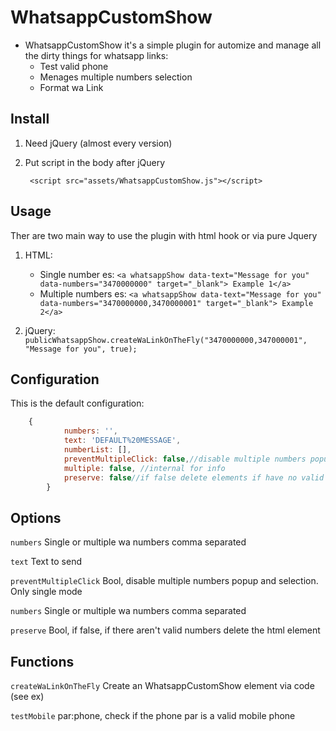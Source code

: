 
# WhatsappCustomShow

- WhatsappCustomShow it's a simple plugin for automize and manage all the dirty things for  whatsapp links:
  - Test valid phone
  - Menages multiple numbers selection 
  - Format wa Link

 

## Install
1. Need  jQuery (almost every version) 

2. Put script in the body after jQuery

        <script src="assets/WhatsappCustomShow.js"></script>

## Usage
Ther are two main way to use the plugin with html hook or via pure Jquery

1.  HTML:
	- Single number es: 
	```<a whatsappShow data-text="Message for you" data-numbers="3470000000" target="_blank"> Example 1</a>```
	- Multiple numbers es:
	 ```<a whatsappShow data-text="Message for you" data-numbers="3470000000,3470000001" target="_blank"> Example 2</a>```

2. jQuery:
        ```publicWhatsappShow.createWaLinkOnTheFly("3470000000,347000001", "Message for you", true);	```
		
## Configuration

This is the default configuration:

```javascript
	{
            numbers: '',            
            text: 'DEFAULT%20MESSAGE',
            numberList: [],
            preventMultipleClick: false,//disable multiple numbers popup and selection
            multiple: false, //internal for info
            preserve: false//if false delete elements if have no valid numbers 
        }
```

## Options

`numbers`
Single or multiple wa numbers comma separated


`text`
Text to send


`preventMultipleClick`
Bool, disable multiple numbers popup and selection. Only single mode


`numbers`
Single or multiple wa numbers comma separated


`preserve`
Bool, if false, if there aren't valid numbers delete the html element


## Functions

`createWaLinkOnTheFly`
Create an WhatsappCustomShow element via code (see ex)

`testMobile`
par:phone,  check if the phone par is a valid mobile phone


